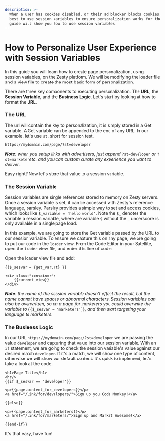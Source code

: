 ```yaml
---
description: >-
  When a user has cookies disabled, or their ad blocker blocks cookies, your
  best to use session variables to ensure personalization works for them. This
  guide will show you how to use session variables
---
```


# How to Personalize User Experience with Session Variables

In this guide you will learn how to create page personalization, using session variables, on the Zesty platform. We will be modifying the loader file and a view file to create the most basic form of personalization.

There are three key components to executing personalization. The **URL**, the **Session Variable**, and the **Business Logic**. Let's start by looking at how to format the **URL**.

### The URL

The url will contain the key to personalization, it is simply stored in a Get variable. A Get variable can be appended to the end of any URL. In our example, let's use `st`, short for session test.

```text
https://mydomain.com/page/?st=developer
```

 _**Note**: when you setup links with advertisers, just append_ `?st=developer` _or_ `?st=marketer`_etc. and you can custom curate any experience you want to deliver._

Easy right? Now let's store that value to a session variable.

### The Session Variable

Session variables are single references stored to memory on Zesty servers. Once a session variable is set, it can be accessed with Zesty's reference language, parsley. Parsley provides a simple way to set and access cookies, which looks like `$_variable = 'hello world'`. Note the `$_` denotes the variable a session variable, where are variable `$` without the `_` underscore is only available in a single page load.

In this example, we are going to store the Get variable passed by the URL to our session variable. To ensure we capture this on any page, we are going to put our code in the `loader` view. From the Code Editor in your Satellite, open the `loader` view file, and enter this line of code:

Open the loader view file and add:

```text
{{$_sesvar = {get_var.ct} }}
    
<div class="container">
    {{current_view}}
</div>
```

 _**Note**: the name of the session variable doesn't effect the result, but the name cannot have spaces or abnormal characters. Session variables can also be overwritten, so on a page for marketers you could overwrite the variable to_ `{{$_sesvar = 'marketers'}}`_, and then start targeting your language to marketers._

### The Business Logic

In our URL `https://mydomain.com/page/?st=developer` we are passing the value `developer` and capturing that value into our session variable. With an `if` statement, we are going to check the session variable's value against our desired match `developer`. If it's a match, we will show one type of content, otherwise we will show our default content. It's quick to implement, let's take a look at the code.

```text
<h1>Page Title</h1>
<hr/>
{{if $_sesvar == 'developer'}}

<p>{{page.content_for_developers}}</p>
<a href="/link/for/developers/">Sign up you Code Monkey!</a>

{{else}}

<p>{{page.content_for_marketers}}</p>
<a href="/link/for/marketers/">Sign up and Market Awesome!</a>

{{end-if}}
```

 It's that easy, have fun!

